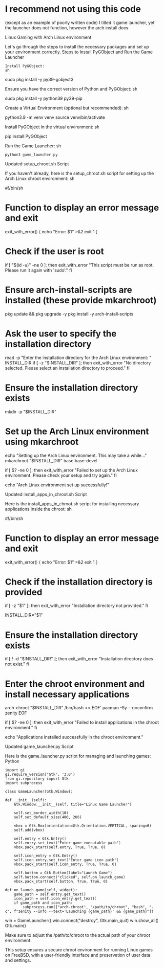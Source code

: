 # I recommend not using this code
(except as an example of poorly written code) I titled it game launcher, yet the launcher does not function, however the arch install does

Linux Gaming with Arch Linux environment

Let's go through the steps to install the necessary packages and set up your environment correctly.
Steps to Install PyGObject and Run the Game Launcher

    Install PyGObject:
    sh

sudo pkg install -y py39-gobject3

Ensure you have the correct version of Python and PyGObject:
sh

sudo pkg install -y python39 py39-pip

Create a Virtual Environment (optional but recommended):
sh

python3.9 -m venv venv
source venv/bin/activate

Install PyGObject in the virtual environment:
sh

pip install PyGObject

Run the Game Launcher:
sh

    python3 game_launcher.py

Updated setup_chroot.sh Script

If you haven't already, here is the setup_chroot.sh script for setting up the Arch Linux chroot environment:
sh

#!/bin/sh

# Function to display an error message and exit
exit_with_error() {
    echo "Error: $1" >&2
    exit 1
}

# Check if the user is root
if [ "$(id -u)" -ne 0 ]; then
    exit_with_error "This script must be run as root. Please run it again with 'sudo'."
fi

# Ensure arch-install-scripts are installed (these provide mkarchroot)
pkg update && pkg upgrade -y
pkg install -y arch-install-scripts

# Ask the user to specify the installation directory
read -p "Enter the installation directory for the Arch Linux environment: " INSTALL_DIR
if [ -z "$INSTALL_DIR" ]; then
    exit_with_error "No directory selected. Please select an installation directory to proceed."
fi

# Ensure the installation directory exists
mkdir -p "$INSTALL_DIR"

# Set up the Arch Linux environment using mkarchroot
echo "Setting up the Arch Linux environment. This may take a while..."
mkarchroot "$INSTALL_DIR" base base-devel

if [ $? -ne 0 ]; then
    exit_with_error "Failed to set up the Arch Linux environment. Please check your setup and try again."
fi

echo "Arch Linux environment set up successfully!"

Updated install_apps_in_chroot.sh Script

Here is the install_apps_in_chroot.sh script for installing necessary applications inside the chroot:
sh

#!/bin/sh

# Function to display an error message and exit
exit_with_error() {
    echo "Error: $1" >&2
    exit 1
}

# Check if the installation directory is provided
if [ -z "$1" ]; then
    exit_with_error "Installation directory not provided."
fi

INSTALL_DIR="$1"

# Ensure the installation directory exists
if [ ! -d "$INSTALL_DIR" ]; then
    exit_with_error "Installation directory does not exist."
fi

# Enter the chroot environment and install necessary applications
arch-chroot "$INSTALL_DIR" /bin/bash <<'EOF'
pacman -Sy --noconfirm zenity
EOF

if [ $? -ne 0 ]; then
    exit_with_error "Failed to install applications in the chroot environment."
fi

echo "Applications installed successfully in the chroot environment."

Updated game_launcher.py Script

Here is the game_launcher.py script for managing and launching games:
Python

    import gi
    gi.require_version('Gtk', '3.0')
    from gi.repository import Gtk
    import subprocess

    class GameLauncher(Gtk.Window):

    def __init__(self):
        Gtk.Window.__init__(self, title="Linux Game Launcher")

        self.set_border_width(10)
        self.set_default_size(400, 200)

        vbox = Gtk.Box(orientation=Gtk.Orientation.VERTICAL, spacing=6)
        self.add(vbox)

        self.entry = Gtk.Entry()
        self.entry.set_text("Enter game executable path")
        vbox.pack_start(self.entry, True, True, 0)

        self.icon_entry = Gtk.Entry()
        self.icon_entry.set_text("Enter game icon path")
        vbox.pack_start(self.icon_entry, True, True, 0)

        self.button = Gtk.Button(label="Launch Game")
        self.button.connect("clicked", self.on_launch_game)
        vbox.pack_start(self.button, True, True, 0)

    def on_launch_game(self, widget):
        game_path = self.entry.get_text()
        icon_path = self.icon_entry.get_text()
        if game_path and icon_path:
            subprocess.run(["arch-chroot", "/path/to/chroot", "bash", "-c", f"zenity --info --text='Launching {game_path}' && {game_path}"])

win = GameLauncher()
win.connect("destroy", Gtk.main_quit)
win.show_all()
Gtk.main()

Make sure to adjust the /path/to/chroot to the actual path of your chroot environment.

This setup ensures a secure chroot environment for running Linux games on FreeBSD, with a user-friendly interface and preservation of user data and settings.

